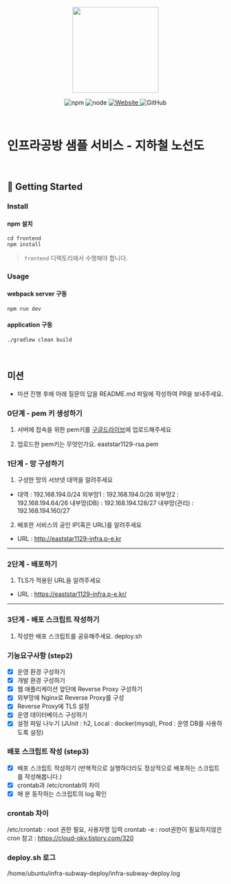 <p align="center">
    <img width="200px;" src="https://raw.githubusercontent.com/woowacourse/atdd-subway-admin-frontend/master/images/main_logo.png"/>
</p>
<p align="center">
  <img alt="npm" src="https://img.shields.io/badge/npm-%3E%3D%205.5.0-blue">
  <img alt="node" src="https://img.shields.io/badge/node-%3E%3D%209.3.0-blue">
  <a href="https://edu.nextstep.camp/c/R89PYi5H" alt="nextstep atdd">
    <img alt="Website" src="https://img.shields.io/website?url=https%3A%2F%2Fedu.nextstep.camp%2Fc%2FR89PYi5H">
  </a>
  <img alt="GitHub" src="https://img.shields.io/github/license/next-step/atdd-subway-service">
</p>

<br>

# 인프라공방 샘플 서비스 - 지하철 노선도

<br>

## 🚀 Getting Started

### Install
#### npm 설치
```
cd frontend
npm install
```
> `frontend` 디렉토리에서 수행해야 합니다.

### Usage
#### webpack server 구동
```
npm run dev
```
#### application 구동
```
./gradlew clean build
```
<br>

## 미션

* 미션 진행 후에 아래 질문의 답을 README.md 파일에 작성하여 PR을 보내주세요.

### 0단계 - pem 키 생성하기

1. 서버에 접속을 위한 pem키를 [구글드라이브](https://drive.google.com/drive/folders/1dZiCUwNeH1LMglp8dyTqqsL1b2yBnzd1?usp=sharing)에 업로드해주세요

2. 업로드한 pem키는 무엇인가요.
eaststar1129-rsa.pem


### 1단계 - 망 구성하기
1. 구성한 망의 서브넷 대역을 알려주세요
- 대역 : 192.168.194.0/24
외부망1 : 192.168.194.0/26
외부망2 : 192.168.194.64/26
내부망(DB) : 192.168.194.128/27
내부망(관리) : 192.168.194.160/27

2. 배포한 서비스의 공인 IP(혹은 URL)를 알려주세요

- URL : http://eaststar1129-infra.p-e.kr



---

### 2단계 - 배포하기
1. TLS가 적용된 URL을 알려주세요

- URL : https://eaststar1129-infra.p-e.kr/

---

### 3단계 - 배포 스크립트 작성하기

1. 작성한 배포 스크립트를 공유해주세요.
deploy.sh

### 기능요구사항 (step2)
- [X] 운영 환경 구성하기
- [X] 개발 환경 구성하기
- [X] 웹 애플리케이션 앞단에 Reverse Proxy 구성하기
- [X] 외부망에 Nginx로 Reverse Proxy를 구성
- [X] Reverse Proxy에 TLS 설정
- [X] 운영 데이터베이스 구성하기
- [X] 설정 파일 나누기 (JUnit : h2, Local : docker(mysql), Prod : 운영 DB를 사용하도록 설정)

### 배포 스크립트 작성 (step3)
- [X] 배포 스크립트 작성하기 (반복적으로 실행하더라도 정상적으로 배포하는 스크립트를 작성해봅니다.)
- [X] crontab과 /etc/crontab의 차이
- [X] 매 분 동작하는 스크립트의 log 확인

### crontab 차이
/etc/crontab : root 권한 필요, 사용자명 입력
crontab -e : root권한이 필요하지않은 cron
참고 : https://cloud-oky.tistory.com/320

### deploy.sh 로그
/home/ubuntu/infra-subway-deploy/infra-subway-deploy.log



